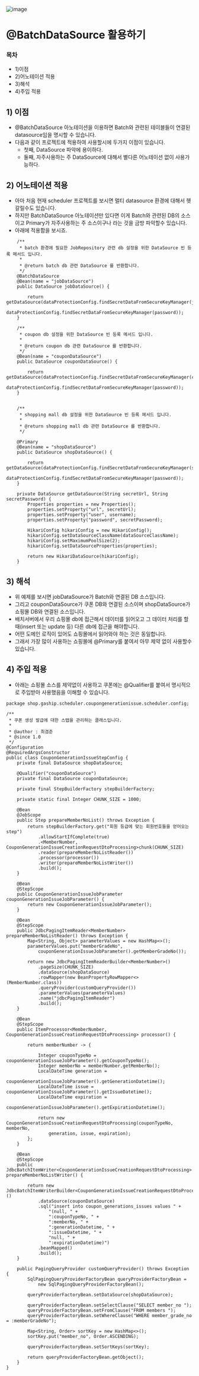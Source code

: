 ![image](https://user-images.githubusercontent.com/88138317/191442301-485524da-df80-4915-8a68-0cfc36f41a1e.png)
# @BatchDataSource 활용하기

### 목차

* 1)이점
* 2)어노테이션 적용
* 3)해석
* 4)주입 적용

## 1) 이점

* @BatchDataSource 아노테이션을 이용하면 Batch와 관련된 테이블들이 연결된 datasource임을 명시할 수 있습니다.
* 다음과 같이 프로젝트에 적용하여 사용할시에 두가지 이점이 있습니다.
    * 첫째, DataSource 파악에 용이하다.
    * 둘째, 자주사용하는 주 DataSource에 대해서 별다른 어노테이션 없이 사용가능하다.

## 2) 어노테이션 적용

* 아마 처음 현재 scheduler 프로젝트를 보시면 멀티 datasource 환경에 대해서 헷갈릴수도 있습니다.
* 하지만 BatchDataSource 아노테이션만 있다면 이게 Batch와 관련된 DB의 소스이고 Primary가 자주사용하는 주 소스이구나 라는 것을 금방 파악할수 있습니다.
* 아래에 적용함을 보시죠.

```
    /**
     * batch 환경에 필요한 JobRepository 관련 db 설정을 위한 DataSource 빈 등록 메서드 입니다.
     *
     * @return batch db 관련 DataSource 를 반환합니다.
     */
    @BatchDataSource
    @Bean(name = "jobDataSource")
    public DataSource jobDataSource() {

        return getDataSource(dataProtectionConfig.findSecretDataFromSecureKeyManager(jobUrl),
                dataProtectionConfig.findSecretDataFromSecureKeyManager(password));
    }

    /**
     * coupon db 설정을 위한 DataSource 빈 등록 메서드 입니다.
     *
     * @return coupon db 관련 DataSource 를 반환합니다.
     */
    @Bean(name = "couponDataSource")
    public DataSource couponDataSource() {

        return getDataSource(dataProtectionConfig.findSecretDataFromSecureKeyManager(couponUrl),
                dataProtectionConfig.findSecretDataFromSecureKeyManager(password));
    }


    /**
     * shopping mall db 설정을 위한 DataSource 빈 등록 메서드 입니다.
     *
     * @return shopping mall db 관련 DataSource 를 반환합니다.
     */

    @Primary
    @Bean(name = "shopDataSource")
    public DataSource shopDataSource() {

        return getDataSource(dataProtectionConfig.findSecretDataFromSecureKeyManager(shopUrl),
                dataProtectionConfig.findSecretDataFromSecureKeyManager(password));
    }

    private DataSource getDataSource(String secretUrl, String secretPassword) {
        Properties properties = new Properties();
        properties.setProperty("url", secretUrl);
        properties.setProperty("user", username);
        properties.setProperty("password", secretPassword);

        HikariConfig hikariConfig = new HikariConfig();
        hikariConfig.setDataSourceClassName(dataSourceClassName);
        hikariConfig.setMaximumPoolSize(2);
        hikariConfig.setDataSourceProperties(properties);

        return new HikariDataSource(hikariConfig);
    }
```

## 3) 해석

* 위 예제를 보시면 jobDataSource가 Batch와 연결된 DB 소스입니다.
* 그리고 couponDataSource가 쿠폰 DB와 연결된 소스이며 shopDataSource가 쇼핑몰 DB와 연결된 소스입니다.
* 배치서버에서 우리 쇼핑몰 db에 접근해서 데이터를 읽어오고 그 데이터 처리를 할때(insert 또는 update 등) 다른 db에 접근을 해야합니다.
* 어떤 도메인 로직이 있어도 쇼핑몰에서 읽어와야 하는 것은 동일합니다.
* 그래서 가장 많이 사용하는 쇼핑몰에 @Primary를 붙여서 아무 제약 없이 사용할수 있습니다.

## 4) 주입 적용

* 아래는 쇼핑몰 소스를 제약없이 사용하고 쿠폰에는 @Qualifier를 붙여서 명시적으로 주입받아 사용했음을 이해할 수 있습니다.

```
package shop.gaship.scheduler.coupongenerationissue.scheduler.config;

/**
 * 쿠폰 생성 발급에 대한 스탭을 관리하는 클래스입니다.
 *
 * @author : 최겸준
 * @since 1.0
 */
@Configuration
@RequiredArgsConstructor
public class CouponGenerationIssueStepConfig {
    private final DataSource shopDataSource;

    @Qualifier("couponDataSource")
    private final DataSource couponDataSource;

    private final StepBuilderFactory stepBuilderFactory;

    private static final Integer CHUNK_SIZE = 1000;

    @Bean
    @JobScope
    public Step prepareMemberNoList() throws Exception {
        return stepBuilderFactory.get("회원 등급에 맞는 회원번호들을 얻어오는 step")
            .allowStartIfComplete(true)
            .<MemberNumber, CouponGenerationIssueCreationRequestDtoProcessing>chunk(CHUNK_SIZE)
            .reader(prepareMemberNoListReader())
            .processor(processor())
            .writer(prepareMemberNoListWriter())
            .build();
    }

    @Bean
    @StepScope
    public CouponGenerationIssueJobParameter couponGenerationIssueJobParameter() {
        return new CouponGenerationIssueJobParameter();
    }

    @Bean
    @StepScope
    public JdbcPagingItemReader<MemberNumber> prepareMemberNoListReader() throws Exception {
        Map<String, Object> parameterValues = new HashMap<>();
        parameterValues.put("memberGradeNo",
            couponGenerationIssueJobParameter().getMemberGradeNo());

        return new JdbcPagingItemReaderBuilder<MemberNumber>()
            .pageSize(CHUNK_SIZE)
            .dataSource(shopDataSource)
            .rowMapper(new BeanPropertyRowMapper<>(MemberNumber.class))
            .queryProvider(customQueryProvider())
            .parameterValues(parameterValues)
            .name("jdbcPagingItemReader")
            .build();
    }

    @Bean
    @StepScope
    public ItemProcessor<MemberNumber, CouponGenerationIssueCreationRequestDtoProcessing> processor() {

        return memberNumber -> {

            Integer couponTypeNo = couponGenerationIssueJobParameter().getCouponTypeNo();
            Integer memberNo = memberNumber.getMemberNo();
            LocalDateTime generation =
                couponGenerationIssueJobParameter().getGenerationDatetime();
            LocalDateTime issue = couponGenerationIssueJobParameter().getIssueDatetime();
            LocalDateTime expiration =
                couponGenerationIssueJobParameter().getExpirationDatetime();

            return new CouponGenerationIssueCreationRequestDtoProcessing(couponTypeNo, memberNo,
                generation, issue, expiration);
        };
    }

    @Bean
    @StepScope
    public JdbcBatchItemWriter<CouponGenerationIssueCreationRequestDtoProcessing> prepareMemberNoListWriter() {

        return new JdbcBatchItemWriterBuilder<CouponGenerationIssueCreationRequestDtoProcessing>()
            .dataSource(couponDataSource)
            .sql("insert into coupon_generations_issues values " +
                "(null, " +
                ":couponTypeNo, " +
                ":memberNo, " +
                ":generationDatetime, " +
                ":issueDatetime, " +
                "null, " +
                ":expirationDatetime)")
            .beanMapped()
            .build();
    }

    public PagingQueryProvider customQueryProvider() throws Exception {
        SqlPagingQueryProviderFactoryBean queryProviderFactoryBean =
            new SqlPagingQueryProviderFactoryBean();

        queryProviderFactoryBean.setDataSource(shopDataSource);

        queryProviderFactoryBean.setSelectClause("SELECT member_no ");
        queryProviderFactoryBean.setFromClause("FROM members ");
        queryProviderFactoryBean.setWhereClause("WHERE member_grade_no = :memberGradeNo");

        Map<String, Order> sortKey = new HashMap<>();
        sortKey.put("member_no", Order.ASCENDING);

        queryProviderFactoryBean.setSortKeys(sortKey);

        return queryProviderFactoryBean.getObject();
    }
}
```
